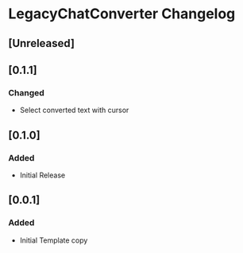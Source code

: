 <!-- Keep a Changelog guide -> https://keepachangelog.com -->

# LegacyChatConverter Changelog

## [Unreleased]


## [0.1.1]
### Changed
- Select converted text with cursor

## [0.1.0]
### Added
- Initial Release

## [0.0.1]
### Added
- Initial Template copy